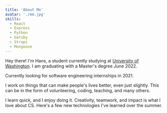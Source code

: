 ```yaml
---
title: 'About Me'
avatar: './me.jpg'
skills:
  - React
  - Express
  - Python
  - Gatsby
  - Strapi
  - Mongoose
---
```


Hey there! I'm Hans, a student currently studying at [University of Washington](https://www.washington.edu/). I am graduating with a Master's degree June 2022.

Currently looking for software engineering internships in 2021.

I work on things that can make people's lives better, even just slightly.
This can be in the form of volunteering, coding, teaching, and many others.

I learn quick, and I enjoy doing it.
Creativity, teamwork, and impact is what I love about CS.
Here's a few new technologies I've learned over the summer.
